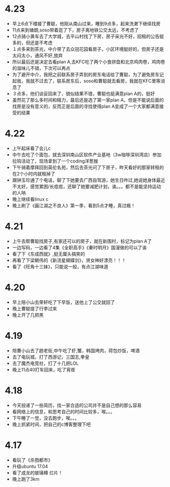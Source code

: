 # 4.23
- 早上6点下楼接了曹聪，他刚从南山过来，睡到9点多，起来洗漱下继续找房
- 11点来到塘朗,soso带着逛了下，房子离地铁公交太远，不考虑了
- 12点骑小黄车去了大学城，去平山村找了下房，房子采光不好，招租的公告挺多的，但还是不考虑
- １点多来到茶光，中介带了去众冠花园看房子，小区环境挺好的，但房子还是太闷太小，通风不好,放弃
- 所以最后还是决定去看plan A,去KFC吃了两个小食拼盘和北京鸡肉卷，鸡肉卷的滋味儿不错，下次可以再点
- 为了避开中介，我把之前联系房子弄到的房东电话给了曹聪，为了避免房东记起我，我就不过去了，联系房东后，soso和曹聪就去看房，我就在KFC里等消息了
- ３点多，他们谈妥回来了，貌似结果不错，曹聪也挺满意plan A的，挺好
- 虽然花了那么多时间和精力，最后还是选了第一家plan A，但是不能说后面的找房是没有意义的，反而正是后面的寻找使得plan A变成了一个大家都满意接受的结果

# 4.22
- 上午起床看了会儿c
- 中午去吃了个面包，就去深圳南山区软件产业基地（3w咖啡深圳湾店）参加拉钩活动了，现场拿到了一个coding洋葱猴
- 下午骑着摩拜回到英伦名苑，然后去茶光问了下房子，昨天看好的那家转租的在2个小时内就租掉了
- 跟钟玉珍通了个电话，聊了下她要去广西自驾游，她生日咋过,她说她身体最近不太好，感觉累困/长痘痘，还聊了她要减肥计划，诶。。。都不是能坚持运动的人呐
- 晚上继续看linux c
- 晚上刷了《画江湖之不良人》第一季，看到5点才睡，真过瘾！

# 4.21
- 上午去帮曹聪找房子,有家还可以的房子，就在新围村，标记为plan A了
- 一边写码，一边看了4集《全职高手》《秦时明月》国漫做的可以了诶
- 看了下《东成西就》,挺无厘头搞笑的
- 再看了下梁朝伟的《新流星蝴蝶剑》，贤女神好漂亮！！！
- 看了《旺角十三妹》，只能说一般，有点江湖味道

# 4.20
- 早上陪小山去荣轩吃了下早饭，送他上了公交就回了
- 晚上曹聪提了行李过来
- 晚上开了几把黑

# 4.19
- 陪曹小山去了趟老街,中午吃了虾,蟹，韩国烤肉，荷包炒饭，啤酒
- 去了电玩城，打了西游记，三国志,拳皇
- 去了魔杰电竞社，打了十几把LOL
- 晚上11点40打车回来，吃了宵夜

# 4.18
- 今天投递了一些简历，找一家合适的公司并不是自己想的那么容易
- 看网络上的信息，和思考自己的时间比较多，唉。。。
- 下午睡了一觉，没去跑步，唉。。。
- 晚上抓紧时间，把自己的c博客整理下吧

# 4.17
- 看玩了《杀戮都市》
- 升级ubuntu 17.04
- 看了成龙的玻璃樽 烂片！
- 晚上跑了3km
